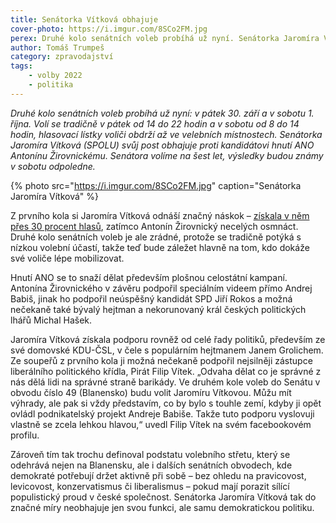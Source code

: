 ```yaml
---
title: Senátorka Vítková obhajuje
cover-photo: https://i.imgur.com/8SCo2FM.jpg
perex: Druhé kolo senátních voleb probíhá už nyní. Senátorka Jaromíra Vítková (SPOLU) svůj post obhajuje proti kandidátovi hnutí ANO Antonínu Žirovnickému.
author: Tomáš Trumpeš
category: zpravodajství
tags:
    - volby 2022
    - politika
---
```


*Druhé kolo senátních voleb probíhá už nyní: v pátek 30. září a v sobotu 1. října. Volí se tradičně v pátek od 14 do 22 hodin a v sobotu od 8 do 14 hodin, hlasovací lístky voliči obdrží až ve velebních místnostech. Senátorka Jaromíra Vítková  (SPOLU) svůj post obhajuje proti kandidátovi hnutí ANO Antonínu Žirovnickému. Senátora volíme na šest let, výsledky budou známy v sobotu odpoledne.*

{% photo src="https://i.imgur.com/8SCo2FM.jpg" caption="Senátorka Jaromíra Vítková" %}

Z prvního kola si Jaromíra Vítková odnáší značný náskok – [získala v něm přes 30 procent hlasů](https://www.datawrapper.de/_/74oyd/), zatímco Antonín Žirovnický necelých osmnáct. Druhé kolo senátních voleb je ale zrádné, protože se tradičně potýká s nízkou volební účastí, takže teď bude záležet hlavně na tom, kdo dokáže své voliče lépe mobilizovat.

Hnutí ANO se to snaží dělat především plošnou celostátní kampaní. Antonína Žirovnického v závěru podpořil speciálním videem přímo Andrej Babiš, jinak ho podpořil neúspěšný kandidát SPD Jiří Rokos a možná nečekaně také bývalý hejtman a nekorunovaný král českých politických lhářů Michal Hašek.

Jaromíra Vítková získala podporu rovněž od celé řady politiků, především ze své domovské KDU-ČSL, v čele s populárním hejtmanem Janem Grolichem. Ze soupeřů z prvního kola ji možná nečekaně podpořil nejsilněji zástupce liberálního politického křídla, Pirát Filip Vítek. „Odvaha dělat co je správné z nás dělá lidi na správné straně barikády. Ve druhém kole voleb do Senátu v obvodu číslo 49 (Blanensko) budu volit Jaromíru Vítkovou. Můžu mít výhrady, ale pak si vždy představím, co by bylo s touhle zemí, kdyby ji opět ovládl podnikatelský projekt Andreje Babiše. Takže tuto podporu vyslovuji vlastně se zcela lehkou hlavou,“ uvedl Filip Vítek na svém facebookovém profilu.

Zároveň tím tak trochu definoval podstatu volebního střetu, který se odehrává nejen na Blanensku, ale i dalších senátních obvodech, kde demokraté potřebují držet aktivně při sobě – bez ohledu na pravicovost, levicovost, konzervatismus či liberalismus – pokud mají porazit sílící populistický proud v české společnost. Senátorka Jaromíra Vítková tak do značné míry neobhajuje jen svou funkci, ale samu demokratickou politiku.

